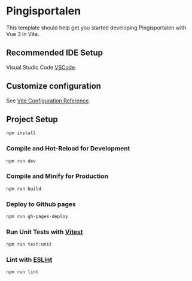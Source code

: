 # Pingisportalen

This template should help get you started developing Pingisportalen with Vue 3 in Vite.

## Recommended IDE Setup

Visual Studio Code [VSCode](https://code.visualstudio.com/).

## Customize configuration

See [Vite Configuration Reference](https://vitejs.dev/config/).

## Project Setup

```sh
npm install
```

### Compile and Hot-Reload for Development

```sh
npm run dev
```

### Compile and Minify for Production

```sh
npm run build
```
### Deploy to Github pages

```sh
npm run gh-pages-deploy
```

### Run Unit Tests with [Vitest](https://vitest.dev/)

```sh
npm run test:unit
```

### Lint with [ESLint](https://eslint.org/)

```sh
npm run lint
```
